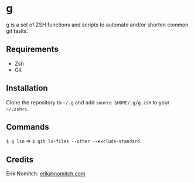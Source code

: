 g
=
g is a set of ZSH functions and scripts to automate and/or shorten common git tasks.

Requirements
------------
* Zsh
* Git

Installation
------------
Clone the repository to `~/.g` and add `source $HOME/.g/g.zsh` to your `~/.zshrc`.

Commands
--------
`$ g lso` => `$ git ls-files --other --exclude-standard`

Credits
-------
Erik Nomitch: erik@nomitch.com
